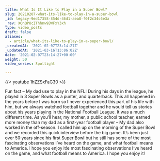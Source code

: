 ```yaml
---
title: What Is It Like to Play in a Super Bowl?
slug: 20210207-what-its-like-to-play-in-a-super-bowl
_id: legacy-9ed17358-854d-46d1-aea8-f0f2c34c6e3a
_rev: XOnQP8cIThhnw9BWFxY3xh
type: video_posts
draft: false
aliases:
  - article/what-its-like-to-play-in-a-super-bowl/
_createdAt: '2021-02-07T23:14:27Z'
_updatedAt: '2021-03-16T13:06:02Z'
date: '2021-02-07T23:14:27+00:00'
weight: 50
video_series: Spotlight

---
```

{{< youtube 1hZZSxFaG30 >}}

Fun fact – My dad use to play in the NFL! During his days in the league, he played in 3 Super Bowls as a punter, and quarterback. This all happened in the years before I was born so I never experienced this part of his life with him, but we always watched football together and he would tell us stories about his years playing in the National Football League. It was a much different time. As you’ll hear, my mother, a public school teacher, earned more money than my dad as a first-year football player – My dad also worked in the off-season. I called him up on the morning of the Super Bowl and we recorded this quick interview before the big game. It’s been just over 50 years since his first Super Bowl but he still has some of the most fascinating observations I’ve heard on the game, and what football means to America. I hope you enjoy it!e most fascinating observations I’ve heard on the game, and what football means to America. I hope you enjoy it!
